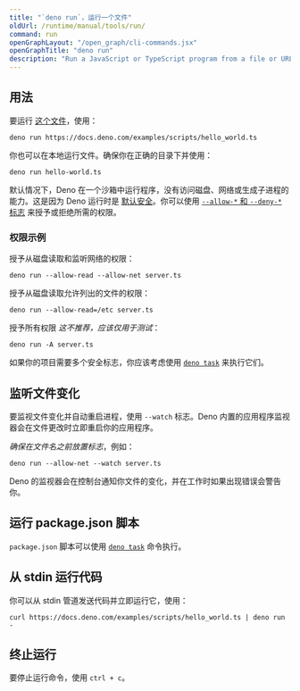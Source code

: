 ```yaml
---
title: "`deno run`，运行一个文件"
oldUrl: /runtime/manual/tools/run/
command: run
openGraphLayout: "/open_graph/cli-commands.jsx"
openGraphTitle: "deno run"
description: "Run a JavaScript or TypeScript program from a file or URL with Deno's runtime"
---
```


## 用法

要运行 [这个文件](https://docs.deno.com/examples/scripts/hello_world.ts)，使用：

```console
deno run https://docs.deno.com/examples/scripts/hello_world.ts
```

你也可以在本地运行文件。确保你在正确的目录下并使用：

```console
deno run hello-world.ts
```

默认情况下，Deno 在一个沙箱中运行程序，没有访问磁盘、网络或生成子进程的能力。这是因为 Deno 运行时是 
[默认安全](/runtime/fundamentals/security/)。你可以使用
[`--allow-*` 和 `--deny-*` 标志](/runtime/fundamentals/security/#permissions-list) 来授予或拒绝所需的权限。

### 权限示例

授予从磁盘读取和监听网络的权限：

```console
deno run --allow-read --allow-net server.ts
```

授予从磁盘读取允许列出的文件的权限：

```console
deno run --allow-read=/etc server.ts
```

授予所有权限 _这不推荐，应该仅用于测试_：

```console
deno run -A server.ts
```

如果你的项目需要多个安全标志，你应该考虑使用 [`deno task`](/runtime/reference/cli/task/) 来执行它们。

## 监听文件变化

要监视文件变化并自动重启进程，使用 `--watch` 标志。Deno 内置的应用程序监视器会在文件更改时立即重启你的应用程序。

_确保在文件名之前放置标志_，例如：

```console
deno run --allow-net --watch server.ts
```

Deno 的监视器会在控制台通知你文件的变化，并在工作时如果出现错误会警告你。

## 运行 package.json 脚本

`package.json` 脚本可以使用 [`deno task`](/runtime/reference/cli/task/) 命令执行。

## 从 stdin 运行代码

你可以从 stdin 管道发送代码并立即运行它，使用：

```console
curl https://docs.deno.com/examples/scripts/hello_world.ts | deno run -
```

## 终止运行

要停止运行命令，使用 `ctrl + c`。